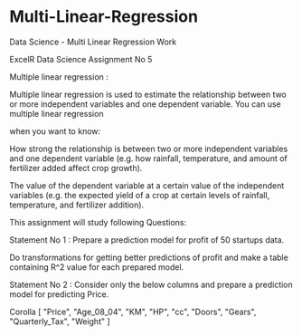 # Multi-Linear-Regression

Data Science - Multi Linear Regression Work

ExcelR Data Science Assignment No 5


Multiple linear regression :

Multiple linear regression is used to estimate the relationship between two or more independent variables and one dependent variable. You can use multiple linear regression 

when you want to know:

How strong the relationship is between two or more independent variables and one dependent variable (e.g. how rainfall, temperature, and amount of fertilizer added affect crop growth).

The value of the dependent variable at a certain value of the independent variables (e.g. the expected yield of a crop at certain levels of rainfall, temperature, and fertilizer addition).

This assignment will study following Questions:

Statement No 1 : Prepare a prediction model for profit of 50 startups data.

Do transformations for getting better predictions of profit and make a table containing R^2 value for each prepared model.

Statement No 2 : Consider only the below columns and prepare a prediction model for predicting Price.

Corolla [ "Price", "Age_08_04", "KM", "HP", "cc", "Doors", "Gears", "Quarterly_Tax", "Weight" ]

